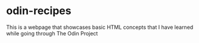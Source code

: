 # odin-recipes

This is a webpage that showcases basic HTML concepts that I have learned while going through The Odin Project
